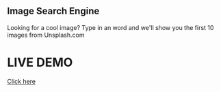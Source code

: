 ## Image Search Engine

Looking for a cool image? Type in an word and we'll show you the first 10 images from Unsplash.com

# LIVE DEMO

[Click here](https://dvampofo.github.io/pics/)
